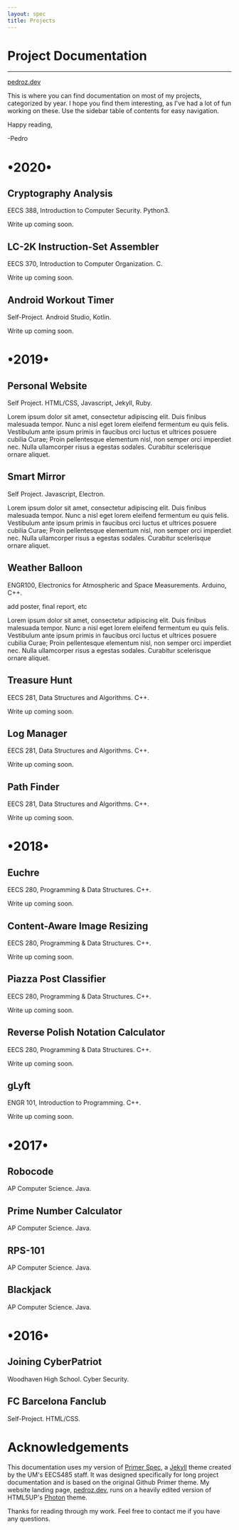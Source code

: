 ```yaml
---
layout: spec
title: Projects
---
```


Project Documentation
=======================

---

[pedroz.dev](https://pedroz.dev/)

This is where you can find documentation on most of my projects, categorized by year. I hope you find them interesting, as I've had a lot of fun working on these. Use the sidebar table of contents for easy navigation.

Happy reading,

-Pedro














•2020•
=======================

Cryptography Analysis
-----------------------
EECS 388, Introduction to Computer Security. Python3.

Write up coming soon.

LC-2K Instruction-Set Assembler
-----------------------
EECS 370, Introduction to Computer Organization. C.

Write up coming soon.

Android Workout Timer
-----------------------
Self-Project. Android Studio, Kotlin.

Write up coming soon.














•2019•
=======================

Personal Website
-----------------------
Self Project. HTML/CSS, Javascript, Jekyll, Ruby.

Lorem ipsum dolor sit amet, consectetur adipiscing elit. Duis finibus malesuada tempor. Nunc a nisl eget lorem eleifend fermentum eu quis felis. Vestibulum ante ipsum primis in faucibus orci luctus et ultrices posuere cubilia Curae; Proin pellentesque elementum nisl, non semper orci imperdiet nec. Nulla ullamcorper risus a egestas sodales. Curabitur scelerisque ornare aliquet.

Smart Mirror
-----------------------
Self Project. Javascript, Electron.

Lorem ipsum dolor sit amet, consectetur adipiscing elit. Duis finibus malesuada tempor. Nunc a nisl eget lorem eleifend fermentum eu quis felis. Vestibulum ante ipsum primis in faucibus orci luctus et ultrices posuere cubilia Curae; Proin pellentesque elementum nisl, non semper orci imperdiet nec. Nulla ullamcorper risus a egestas sodales. Curabitur scelerisque ornare aliquet.

Weather Balloon
-----------------------
ENGR100, Electronics for Atmospheric and Space Measurements. Arduino, C++.

add poster, final report, etc

Lorem ipsum dolor sit amet, consectetur adipiscing elit. Duis finibus malesuada tempor. Nunc a nisl eget lorem eleifend fermentum eu quis felis. Vestibulum ante ipsum primis in faucibus orci luctus et ultrices posuere cubilia Curae; Proin pellentesque elementum nisl, non semper orci imperdiet nec. Nulla ullamcorper risus a egestas sodales. Curabitur scelerisque ornare aliquet.

Treasure Hunt
-----------------------
EECS 281, Data Structures and Algorithms. C++.

Write up coming soon.

Log Manager
-----------------------
EECS 281, Data Structures and Algorithms. C++.

Write up coming soon.

Path Finder
-----------------------
EECS 281, Data Structures and Algorithms. C++.

Write up coming soon.














•2018•
=======================

Euchre
-----------------------
EECS 280, Programming & Data Structures. C++.

Write up coming soon.

Content-Aware Image Resizing
-----------------------
EECS 280, Programming & Data Structures. C++.

Write up coming soon.

Piazza Post Classifier
-----------------------
EECS 280, Programming & Data Structures. C++.

Write up coming soon.

Reverse Polish Notation Calculator
-----------------------
EECS 280, Programming & Data Structures. C++.

Write up coming soon.

gLyft
-----------------------
ENGR 101, Introduction to Programming. C++.

Write up coming soon.





•2017•
=======================

Robocode
-----------------------
AP Computer Science. Java.

Prime Number Calculator
-----------------------
AP Computer Science. Java.

RPS-101
-----------------------
AP Computer Science. Java.

Blackjack
-----------------------
AP Computer Science. Java.

•2016•
=======================

Joining CyberPatriot
-----------------------
Woodhaven High School. Cyber Security.

FC Barcelona Fanclub
-----------------------
Self-Project. HTML/CSS.




Acknowledgements
=======================
This documentation uses my version of [Primer Spec](https://github.com/eecs485staff/primer-spec), a [Jekyll](https://github.com/jekyll/jekyll) theme created by the UM's EECS485 staff. It was designed specifically for long project documentation and is based on the original Github Primer theme. My website landing page, [pedroz.dev](https://pedroz.dev/), runs on a heavily edited version of HTML5UP's [Photon](https://html5up.net/photon) theme.

Thanks for reading through my work. Feel free to contact me if you have any questions.